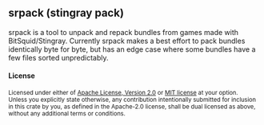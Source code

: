 srpack (stingray pack)
----------------------

srpack is a tool to unpack and repack bundles from games made with BitSquid/Stingray.
Currently srpack makes a best effort to pack bundles identically byte for byte, but has an edge case where some bundles have a few files sorted unpredictably.

#### License

<sup>
Licensed under either of <a href="LICENSE-APACHE">Apache License, Version
2.0</a> or <a href="LICENSE-MIT">MIT license</a> at your option.
</sup>

<br>

<sub>
Unless you explicitly state otherwise, any contribution intentionally submitted
for inclusion in this crate by you, as defined in the Apache-2.0 license, shall
be dual licensed as above, without any additional terms or conditions.
</sub>